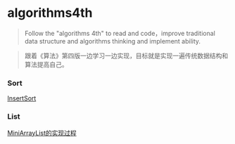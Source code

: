 # algorithms4th

> Follow the "algorithms 4th" to read and code，improve traditional data structure and algorithms thinking and implement ability.

> 跟着《算法》第四版一边学习一边实现，目标就是实现一遍传统数据结构和算法提高自己。


### Sort
[InsertSort](src/fundamentals/sort/insertsort/)

### List

[MiniArrayList的实现过程](src/fundamentals/list/)
